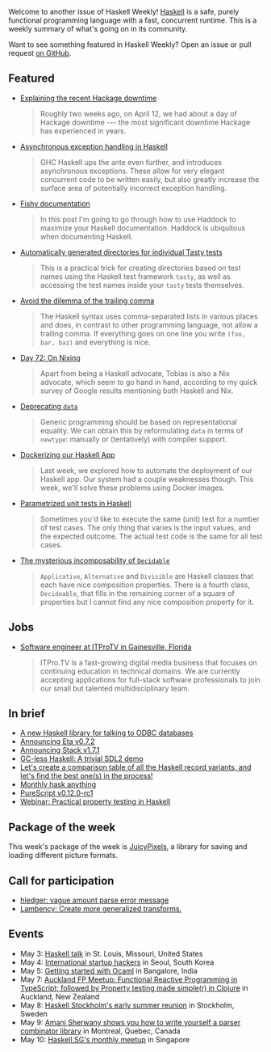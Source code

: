 Welcome to another issue of Haskell Weekly!
[Haskell](https://www.haskell.org) is a safe, purely functional programming language with a fast, concurrent runtime.
This is a weekly summary of what's going on in its community.

Want to see something featured in Haskell Weekly?
Open an issue or pull request [on GitHub](https://github.com/haskellweekly/haskellweekly.github.io).

## Featured

-   [Explaining the recent Hackage downtime](https://blog.hackage.haskell.org/posts/2018-04-26-downtime.html)

    > Roughly two weeks ago, on April 12, we had about a day of Hackage downtime --- the most significant downtime Hackage has experienced in years.

-   [Asynchronous exception handling in Haskell](https://www.fpcomplete.com/blog/2018/04/async-exception-handling-haskell)

    > GHC Haskell ups the ante even further, and introduces asynchronous exceptions. These allow for very elegant concurrent code to be written easily, but also greatly increase the surface area of potentially incorrect exception handling.

-   [Fishy documentation](https://medium.com/@fintan.halpenny/fishy-documentation-c1b47f43bf62)

    > In this post I'm going to go through how to use Haddock to maximize your Haskell documentation. Haddock is ubiquitous when documenting Haskell.

-   [Automatically generated directories for individual Tasty tests](http://nmattia.com/posts/2018-04-30-tasty-test-names.html)

    > This is a practical trick for creating directories based on test names using the Haskell test framework `tasty`, as well as accessing the test names inside your `tasty` tests themselves.

-   [Avoid the dilemma of the trailing comma](https://www.joachim-breitner.de/blog/739-Avoid_the_dilemma_of_the_trailing_comma)

    > The Haskell syntax uses comma-separated lists in various places and does, in contrast to other programming language, not allow a trailing comma. If everything goes on one line you write `(foo, bar, baz)` and everything is nice.

-   [Day 72: On Nixing](https://www.dabolivar.com/posts/day-72/)

    > Apart from being a Haskell advocate, Tobias is also a Nix advocate, which seem to go hand in hand, according to my quick survey of Google results mentioning both Haskell and Nix.

-   [Deprecating `data`](https://functionalstuff.svbtle.com/data-as-newtype)

    > Generic programming should be based on representational equality. We can obtain this by reformulating `data` in terms of `newtype`: manually or (tentatively) with compiler support.

-   [Dockerizing our Haskell App](https://mmhaskell.com/blog/2018/4/25/dockerizing-our-haskell-app)

    > Last week, we explored how to automate the deployment of our Haskell app. Our system had a couple weaknesses though. This week, we'll solve these problems using Docker images.

-   [Parametrized unit tests in Haskell](http://blog.ploeh.dk/2018/04/30/parametrised-unit-tests-in-haskell/)

    > Sometimes you'd like to execute the same (unit) test for a number of test cases. The only thing that varies is the input values, and the expected outcome. The actual test code is the same for all test cases.

-   [The mysterious incomposability of `Decidable`](http://h2.jaguarpaw.co.uk/posts/mysterious-incomposability-of-decidable/)

    > `Applicative`, `Alternative` and `Divisible` are Haskell classes that each have nice composition properties. There is a fourth class, `Decideable`, that fills in the remaining corner of a square of properties but I cannot find any nice composition property for it.

## Jobs

-   [Software engineer at ITProTV in Gainesville, Florida](https://functionaljobs.com/jobs/9080-software-engineer-developer-at-itprotv)

    > ITPro.TV is a fast-growing digital media business that focuses on continuing education in technical domains. We are currently accepting applications for full-stack software professionals to join our small but talented multidisciplinary team.

## In brief

-   [A new Haskell library for talking to ODBC databases](https://www.fpcomplete.com/blog/2018/05/haskell-library-talking-odbc-databases)
-   [Announcing Eta v0.7.2](https://blog.eta-lang.org/https-blog-eta-lang-org-announcing-eta-v0-7-2-c1f60e0ab068)
-   [Announcing Stack v1.7.1](https://mail.haskell.org/pipermail/haskell-cafe/2018-April/128997.html)
-   [GC-less Haskell: A trivial SDL2 demo](https://np.reddit.com/r/haskell/comments/8fdh8q/gcless_haskell_a_trivial_sdl2_demo/)
-   [Let's create a comparison table of all the Haskell record variants, and let's find the best one(s) in the process!](https://np.reddit.com/r/haskell/comments/8g8ojm/lets_create_a_comparison_table_of_all_the_haskell/)
-   [Monthly hask anything](https://np.reddit.com/r/haskell/comments/8g11kl/monthly_hask_anything_may_2018/)
-   [PureScript v0.12.0-rc1](https://github.com/purescript/purescript/releases/tag/v0.12.0-rc1)
-   [Webinar: Practical property testing in Haskell](https://www.fpcomplete.com/practical_property_testing_in_haskell)

## Package of the week

This week's package of the week is [JuicyPixels](https://www.stackage.org/lts-11.7/package/JuicyPixels-3.2.9.5),
a library for saving and loading different picture formats.

## Call for participation

-   [hledger: vague amount parse error message](https://github.com/simonmichael/hledger/issues/747)
-   [Lambency: Create more generalized transforms.](https://github.com/Mokosha/Lambency/issues/15)

## Events

-   May 3: [Haskell talk](https://www.meetup.com/STL-Polyglots/events/247260162/) in St. Louis, Missouri, United States
-   May 4: [International startup hackers](https://www.meetup.com/Hackers-beyond-professor-level/events/249490982/) in Seoul, South Korea
-   May 5: [Getting started with Ocaml](https://www.meetup.com/fosscafe/events/248985815/) in Bangalore, India
-   May 7: [Auckland FP Meetup: Functional Reactive Programming in TypeScript; followed by Property testing made simple(r) in Clojure](https://www.meetup.com/Functional-Programming-Auckland/events/249958154/) in Auckland, New Zealand
-   May 8: [Haskell Stockholm's early summer reunion](https://www.meetup.com/Haskell-Stockholm/events/249828457/) in Stockholm, Sweden
-   May 9: [Amanj Sherwany shows you how to write yourself a parser combinator library](https://www.meetup.com/lambda-montreal/events/249711194/) in Montreal, Quebec, Canada
-   May 10: [Haskell.SG's monthly meetup](https://www.meetup.com/HASKELL-SG/events/248176876/) in Singapore
